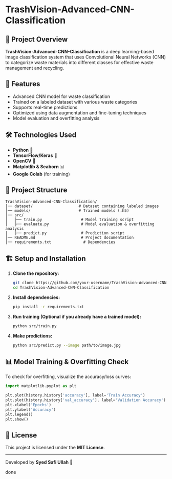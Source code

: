 # TrashVision-Advanced-CNN-Classification

## 📌 Project Overview

**TrashVision-Advanced-CNN-Classification** is a deep learning-based image classification system that uses Convolutional Neural Networks (CNN) to categorize waste materials into different classes for effective waste management and recycling.

## 🚀 Features

- Advanced CNN model for waste classification
- Trained on a labeled dataset with various waste categories
- Supports real-time predictions
- Optimized using data augmentation and fine-tuning techniques
- Model evaluation and overfitting analysis

## 🛠️ Technologies Used

- **Python** 🐍
- **TensorFlow/Keras** 🧠
- **OpenCV** 👀
- **Matplotlib & Seaborn** 📊
- **Google Colab** (for training)

## 📂 Project Structure

```
TrashVision-Advanced-CNN-Classification/
│── dataset/                    # Dataset containing labeled images
│── models/                     # Trained models (.h5)
│── src/
│   ├── train.py                 # Model training script
│   ├── evaluate.py              # Model evaluation & overfitting analysis
│   ├── predict.py               # Prediction script
│── README.md                    # Project documentation
│── requirements.txt              # Dependencies
```

## 🏗️ Setup and Installation

1. **Clone the repository:**
   ```bash
   git clone https://github.com/your-username/TrashVision-Advanced-CNN-Classification.git
   cd TrashVision-Advanced-CNN-Classification
   ```
2. **Install dependencies:**
   ```bash
   pip install -r requirements.txt
   ```
3. **Run training (Optional if you already have a trained model):**
   ```bash
   python src/train.py
   ```
4. **Make predictions:**
   ```bash
   python src/predict.py --image path/to/image.jpg
   ```

## 📊 Model Training & Overfitting Check

To check for overfitting, visualize the accuracy/loss curves:

```python
import matplotlib.pyplot as plt

plt.plot(history.history['accuracy'], label='Train Accuracy')
plt.plot(history.history['val_accuracy'], label='Validation Accuracy')
plt.xlabel('Epochs')
plt.ylabel('Accuracy')
plt.legend()
plt.show()
```

## 📜 License

This project is licensed under the **MIT License**.

---

Developed by **Syed Safi Ullah** 🚀

done 

